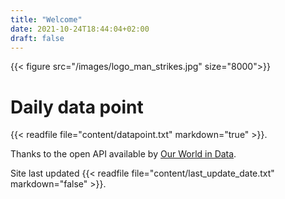 ```yaml
---
title: "Welcome"
date: 2021-10-24T18:44:04+02:00
draft: false
---
```

{{< figure src="/images/logo_man_strikes.jpg" size="8000">}}

# Daily data point

{{< readfile file="content/datapoint.txt" markdown="true" >}}.

Thanks to the open API available by [Our World in Data](https://ourworldindata.org/).

Site last updated {{< readfile file="content/last_update_date.txt" markdown="false" >}}.
